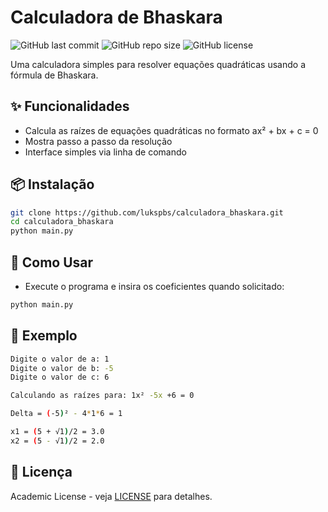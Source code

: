 # Calculadora de Bhaskara

![GitHub last commit](https://img.shields.io/github/last-commit/lukspbs/calculadora_bhaskara)
![GitHub repo size](https://img.shields.io/github/repo-size/lukspbs/calculadora_bhaskara)
![GitHub license](https://img.shields.io/badge/license-lukspbs-red)

Uma calculadora simples para resolver equações quadráticas usando a fórmula de Bhaskara.

## ✨ Funcionalidades

- Calcula as raízes de equações quadráticas no formato ax² + bx + c = 0
- Mostra passo a passo da resolução
- Interface simples via linha de comando

## 📦 Instalação

```bash
git clone https://github.com/lukspbs/calculadora_bhaskara.git
cd calculadora_bhaskara
python main.py
```

## 🚀 Como Usar
- Execute o programa e insira os coeficientes quando solicitado:

```bash
python main.py
```

## 📝 Exemplo
```bash
Digite o valor de a: 1
Digite o valor de b: -5
Digite o valor de c: 6

Calculando as raízes para: 1x² -5x +6 = 0

Delta = (-5)² - 4*1*6 = 1

x1 = (5 + √1)/2 = 3.0
x2 = (5 - √1)/2 = 2.0
```

## 📄 Licença
Academic License - veja [LICENSE](https://github.com/lukspbs/calculadora_bhaskara/tree/main?tab=License-1-ov-file) para detalhes.